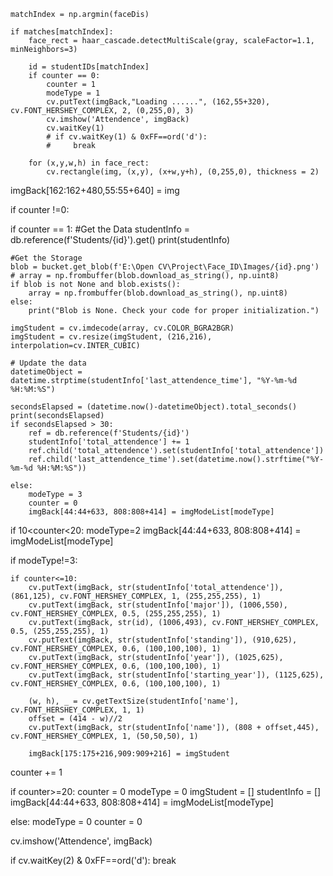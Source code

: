     matchIndex = np.argmin(faceDis)

    if matches[matchIndex]:
        face_rect = haar_cascade.detectMultiScale(gray, scaleFactor=1.1, minNeighbors=3)

        id = studentIDs[matchIndex]
        if counter == 0:
            counter = 1
            modeType = 1
            cv.putText(imgBack,"Loading ......", (162,55+320), cv.FONT_HERSHEY_COMPLEX, 2, (0,255,0), 3)
            cv.imshow('Attendence', imgBack)
            cv.waitKey(1)
            # if cv.waitKey(1) & 0xFF==ord('d'):
            #     break

        for (x,y,w,h) in face_rect:
            cv.rectangle(img, (x,y), (x+w,y+h), (0,255,0), thickness = 2)

imgBack[162:162+480,55:55+640] = img

if counter !=0:

if counter == 1:
    #Get the Data
    studentInfo = db.reference(f'Students/{id}').get()
    print(studentInfo)

    #Get the Storage
    blob = bucket.get_blob(f'E:\Open CV\Project\Face_ID\Images/{id}.png')
    # array = np.frombuffer(blob.download_as_string(), np.uint8)
    if blob is not None and blob.exists():
        array = np.frombuffer(blob.download_as_string(), np.uint8)
    else:
        print("Blob is None. Check your code for proper initialization.")

    imgStudent = cv.imdecode(array, cv.COLOR_BGRA2BGR)
    imgStudent = cv.resize(imgStudent, (216,216), interpolation=cv.INTER_CUBIC)

    # Update the data
    datetimeObject = datetime.strptime(studentInfo['last_attendence_time'], "%Y-%m-%d %H:%M:%S")

    secondsElapsed = (datetime.now()-datetimeObject).total_seconds()
    print(secondsElapsed)
    if secondsElapsed > 30:
        ref = db.reference(f'Students/{id}')
        studentInfo['total_attendence'] += 1
        ref.child('total_attendence').set(studentInfo['total_attendence'])
        ref.child('last_attendence_time').set(datetime.now().strftime("%Y-%m-%d %H:%M:%S"))

    else:
        modeType = 3
        counter = 0
        imgBack[44:44+633, 808:808+414] = imgModeList[modeType]


if 10<counter<20:
    modeType=2
    imgBack[44:44+633, 808:808+414] = imgModeList[modeType]

if modeType!=3:

    if counter<=10:
        cv.putText(imgBack, str(studentInfo['total_attendence']), (861,125), cv.FONT_HERSHEY_COMPLEX, 1, (255,255,255), 1)
        cv.putText(imgBack, str(studentInfo['major']), (1006,550), cv.FONT_HERSHEY_COMPLEX, 0.5, (255,255,255), 1)
        cv.putText(imgBack, str(id), (1006,493), cv.FONT_HERSHEY_COMPLEX, 0.5, (255,255,255), 1)
        cv.putText(imgBack, str(studentInfo['standing']), (910,625), cv.FONT_HERSHEY_COMPLEX, 0.6, (100,100,100), 1)
        cv.putText(imgBack, str(studentInfo['year']), (1025,625), cv.FONT_HERSHEY_COMPLEX, 0.6, (100,100,100), 1)
        cv.putText(imgBack, str(studentInfo['starting_year']), (1125,625), cv.FONT_HERSHEY_COMPLEX, 0.6, (100,100,100), 1)

        (w, h), _ = cv.getTextSize(studentInfo['name'], cv.FONT_HERSHEY_COMPLEX, 1, 1)
        offset = (414 - w)//2
        cv.putText(imgBack, str(studentInfo['name']), (808 + offset,445), cv.FONT_HERSHEY_COMPLEX, 1, (50,50,50), 1)

        imgBack[175:175+216,909:909+216] = imgStudent

counter += 1

if counter>=20:
    counter = 0
    modeType = 0
    imgStudent = []
    studentInfo = []
    imgBack[44:44+633, 808:808+414] = imgModeList[modeType]

else: modeType = 0 counter = 0

cv.imshow('Attendence', imgBack)

if cv.waitKey(2) & 0xFF==ord('d'): break
